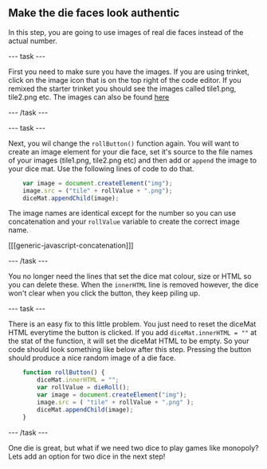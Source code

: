 ## Make the die faces look authentic

In this step, you are going to use images of real die faces instead of the actual number.

--- task ---

First you need to make sure you have the images. If you are using trinket, click on the image icon that is on the top right of the code editor. If you remixed the starter trinket you should see the images called tile1.png, tile2.png etc. The images can also be found [here](https://github.com/raspberrypilearning/cd-dice-roller/tree/draft/en/images)

--- /task ---

--- task ---

Next, you wil change the `rollButton()` function again. You will want to create an image element for your die face, set it's source to the file names of your images (tile1.png, tile2.png etc) and then add or `append` the image to your dice mat. Use the following lines of code to do that.

```javascript
    var image = document.createElement("img");
    image.src = ("tile" + rollValue + ".png");
    diceMat.appendChild(image);
```

The image names are identical except for the number so you can use concatenation and your `rollValue` variable to create the correct image name. 

[[[generic-javascript-concatenation]]]

--- /task ---

You no longer need the lines that set the dice mat colour, size or HTML so you can delete these. When the `innerHTML` line is removed however, the dice won't clear when you click the button, they keep piling up.

--- task ---

There is an easy fix to this little problem. You just need to reset the diceMat HTML everytime the button is clicked. If you add `diceMat.innerHTML = ""` at the stat of the function, it will set the diceMat HTML to be empty. So your code should look something like below after this step. Pressing the button should produce a nice random image of a die face.

```javascript
    function rollButton() {
        diceMat.innerHTML = "";
        var rollValue = dieRoll();
        var image = document.createElement("img");
        image.src = ( "tile" + rollValue + ".png" );
        diceMat.appendChild(image);
    }
```

--- /task ---

One die is great, but what if we need two dice to play games like monopoly? Lets add an option for two dice in the next step!